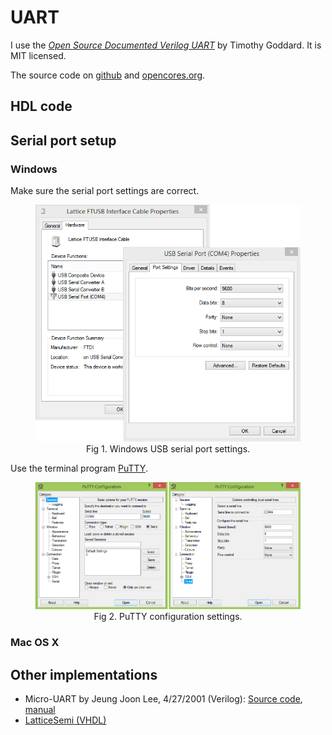 # UART #

I use the [*Open Source Documented Verilog UART*](http://opencores.org/project,osdvu) 
by Timothy Goddard. It is MIT licensed.

The source code on [github](https://github.com/cyrozap/osdvu.git)
and 
[opencores.org](http://opencores.org/websvn,filedetails?repname=osdvu&path=%2Fosdvu%2Ftrunk%2Fuart.v).

## HDL code ##

## Serial port setup ##
### Windows ###
Make sure the serial port settings are correct.
<figure>
<div style="text-align: center">
<img src="images/Windows-USB-serial-port-settings.png" width="628" />
<figcaption>Fig 1. Windows USB serial port settings.</figcaption>
</div>
</figure>

Use the terminal program [PuTTY](http://www.chiark.greenend.org.uk/~sgtatham/putty/).
<figure>
<div style="text-align: center">
<img src="images/PuTTY-config.png" width="933" />
<figcaption>Fig 2. PuTTY configuration settings.</figcaption>
</div>
</figure>

### Mac OS X ###

## Other implementations ##
- Micro-UART by Jeung Joon Lee, 4/27/2001 (Verilog): [Source code](http://www.ie.itcr.ac.cr/achacon/taller_diseno_digital/Repositorio/micro-uart/u-uart.zip), [manual](http://www.ie.itcr.ac.cr/achacon/taller_diseno_digital/Repositorio/micro-uart/micro-uart.pdf)
- [LatticeSemi (VHDL)](http://www.latticesemi.com/en/Products/DesignSoftwareAndIP/IntellectualProperty/ReferenceDesigns/ReferenceDesign03/UART.aspx)